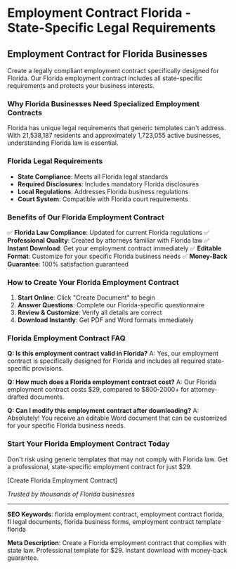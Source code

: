 # Employment Contract Florida - State-Specific Legal Requirements

## Employment Contract for Florida Businesses

Create a legally compliant employment contract specifically designed for Florida. Our Florida employment contract includes all state-specific requirements and protects your business interests.

### Why Florida Businesses Need Specialized Employment Contracts

Florida has unique legal requirements that generic templates can't address. With 21,538,187 residents and approximately 1,723,055 active businesses, understanding Florida law is essential.

### Florida Legal Requirements

- **State Compliance**: Meets all Florida legal standards
- **Required Disclosures**: Includes mandatory Florida disclosures
- **Local Regulations**: Addresses Florida business regulations
- **Court System**: Compatible with Florida court requirements

### Benefits of Our Florida Employment Contract

✅ **Florida Law Compliance**: Updated for current Florida regulations
✅ **Professional Quality**: Created by attorneys familiar with Florida law
✅ **Instant Download**: Get your employment contract immediately
✅ **Editable Format**: Customize for your specific Florida business needs
✅ **Money-Back Guarantee**: 100% satisfaction guaranteed

### How to Create Your Florida Employment Contract

1. **Start Online**: Click "Create Document" to begin
2. **Answer Questions**: Complete our Florida-specific questionnaire
3. **Review & Customize**: Verify all details are correct
4. **Download Instantly**: Get PDF and Word formats immediately

### Florida Employment Contract FAQ

**Q: Is this employment contract valid in Florida?**
A: Yes, our employment contract is specifically designed for Florida and includes all required state-specific provisions.

**Q: How much does a Florida employment contract cost?**
A: Our Florida employment contract costs $29, compared to $800-2000+ for attorney-drafted documents.

**Q: Can I modify this employment contract after downloading?**
A: Absolutely! You receive an editable Word document that can be customized for your specific Florida business needs.

### Start Your Florida Employment Contract Today

Don't risk using generic templates that may not comply with Florida law. Get a professional, state-specific employment contract for just $29.

[Create Florida Employment Contract]

_Trusted by thousands of Florida businesses_

---

**SEO Keywords**: florida employment contract, employment contract florida, fl legal documents, florida business forms, employment contract template florida

**Meta Description**: Create a Florida employment contract that complies with state law. Professional template for $29. Instant download with money-back guarantee.
